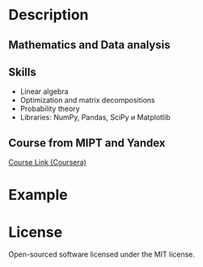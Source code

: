 # Description
## Mathematics and Data analysis

## Skills
* Linear algebra
* Optimization and matrix decompositions
* Probability theory
* Libraries: NumPy, Pandas, SciPy и Matplotlib



## Course from MIPT and Yandex

[Course Link (Coursera)](https://www.coursera.org/learn/mathematics-and-python)

# Example

# License
Open-sourced software licensed under the MIT license.

